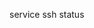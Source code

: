 
service ssh status

<!-- <p>
sudo /etc/init.d/ssh start
<br>
or
(For systemd based Ubuntu Linux 16.04/18.04/20.04 LTS or above servers, run:)  sudo systemctl start ssh <br>
or
sudo service ssh start
<br>
source:<br>
https://www.cyberciti.biz/faq/howto-start-stop-ssh-server/
</p> -->